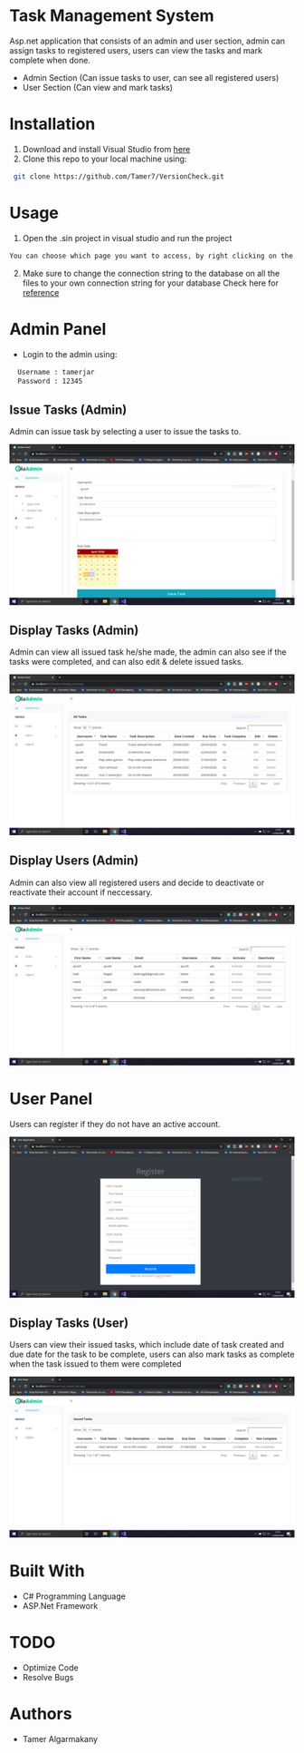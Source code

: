 # Task Management System

Asp.net application that consists of an admin and user section, admin can assign tasks to registered users, users can view the tasks and 
mark complete when done.
- Admin Section (Can issue tasks to user, can see all registered users)
- User Section (Can view and mark tasks)


# Installation
 1. Download and install Visual Studio from <a href="https://visualstudio.microsoft.com/downloads/">here</a>
 2. Clone this repo to your local machine using:
```bash
 git clone https://github.com/Tamer7/VersionCheck.git
 ```



# Usage

1. Open the .sin project in visual studio and run the project
  ```bash
 You can choose which page you want to access, by right clicking on the desired file/folder and setting it as a start page
 ```
 2. Make sure to change the connection string to the database on all the files to your own connection string for your database 
 Check here for <a href="https://www.c-sharpcorner.com/UploadFile/suthish_nair/how-to-generate-or-find-connection-string-from-visual-studio"/>reference</a>
 
 


# Admin Panel

- Login to the admin using:
```bash
  Username : tamerjar
  Password : 12345
 ```
 
 ## Issue Tasks (Admin)
 Admin can issue task by selecting a user to issue the tasks to.
 
 ![](/Images/admin_issue_task.PNG)
 
 
 ## Display Tasks (Admin)
 Admin can view all issued task he/she made, the admin can also see if the tasks were completed, and can also edit & delete issued tasks.
 
 ![](/Images/admin_display_tasks.PNG) 
 
 ## Display Users (Admin)
 Admin can also view all registered users and decide to deactivate or reactivate their account if neccessary.
 
 ![](/Images/admin_display_users.PNG)
 
 
 
# User Panel

Users can register if they do not have an active account.

 ![](/Images/user_register.PNG)
 
 
 ## Display Tasks (User)
 
 Users can view their issued tasks, which include date of task created and due date for the task to be complete, users can also mark tasks as complete when the task issued to them were completed
 
![](/Images/user_issued_tasks.PNG)
 
 
 
 






# Built With

- C# Programming Language
- ASP.Net Framework



# TODO

- Optimize Code
- Resolve Bugs


# Authors
- Tamer Algarmakany











        

 
 
 
 
 
        

